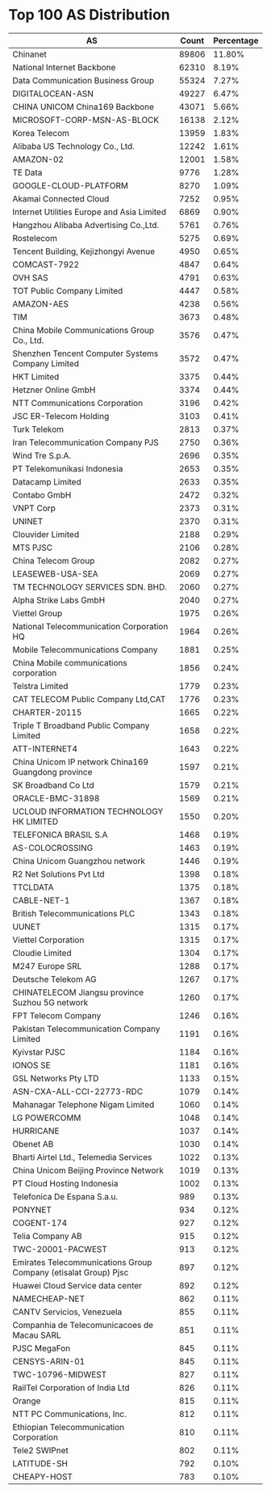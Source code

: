 # Top 100 AS Distribution
| AS | Count | Percentage |
|----|----|----|
| Chinanet | 89806 | 11.80% |
| National Internet Backbone | 62310 | 8.19% |
| Data Communication Business Group | 55324 | 7.27% |
| DIGITALOCEAN-ASN | 49227 | 6.47% |
| CHINA UNICOM China169 Backbone | 43071 | 5.66% |
| MICROSOFT-CORP-MSN-AS-BLOCK | 16138 | 2.12% |
| Korea Telecom | 13959 | 1.83% |
| Alibaba US Technology Co., Ltd. | 12242 | 1.61% |
| AMAZON-02 | 12001 | 1.58% |
| TE Data | 9776 | 1.28% |
| GOOGLE-CLOUD-PLATFORM | 8270 | 1.09% |
| Akamai Connected Cloud | 7252 | 0.95% |
| Internet Utilities Europe and Asia Limited | 6869 | 0.90% |
| Hangzhou Alibaba Advertising Co.,Ltd. | 5761 | 0.76% |
| Rostelecom | 5275 | 0.69% |
| Tencent Building, Kejizhongyi Avenue | 4950 | 0.65% |
| COMCAST-7922 | 4847 | 0.64% |
| OVH SAS | 4791 | 0.63% |
| TOT Public Company Limited | 4447 | 0.58% |
| AMAZON-AES | 4238 | 0.56% |
| TIM | 3673 | 0.48% |
| China Mobile Communications Group Co., Ltd. | 3576 | 0.47% |
| Shenzhen Tencent Computer Systems Company Limited | 3572 | 0.47% |
| HKT Limited | 3375 | 0.44% |
| Hetzner Online GmbH | 3374 | 0.44% |
| NTT Communications Corporation | 3196 | 0.42% |
| JSC ER-Telecom Holding | 3103 | 0.41% |
| Turk Telekom | 2813 | 0.37% |
| Iran Telecommunication Company PJS | 2750 | 0.36% |
| Wind Tre S.p.A. | 2696 | 0.35% |
| PT Telekomunikasi Indonesia | 2653 | 0.35% |
| Datacamp Limited | 2633 | 0.35% |
| Contabo GmbH | 2472 | 0.32% |
| VNPT Corp | 2373 | 0.31% |
| UNINET | 2370 | 0.31% |
| Clouvider Limited | 2188 | 0.29% |
| MTS PJSC | 2106 | 0.28% |
| China Telecom Group | 2082 | 0.27% |
| LEASEWEB-USA-SEA | 2069 | 0.27% |
| TM TECHNOLOGY SERVICES SDN. BHD. | 2060 | 0.27% |
| Alpha Strike Labs GmbH | 2040 | 0.27% |
| Viettel Group | 1975 | 0.26% |
| National Telecommunication Corporation HQ | 1964 | 0.26% |
| Mobile Telecommunications Company | 1881 | 0.25% |
| China Mobile communications corporation | 1856 | 0.24% |
| Telstra Limited | 1779 | 0.23% |
| CAT TELECOM Public Company Ltd,CAT | 1776 | 0.23% |
| CHARTER-20115 | 1665 | 0.22% |
| Triple T Broadband Public Company Limited | 1658 | 0.22% |
| ATT-INTERNET4 | 1643 | 0.22% |
| China Unicom IP network China169 Guangdong province | 1597 | 0.21% |
| SK Broadband Co Ltd | 1579 | 0.21% |
| ORACLE-BMC-31898 | 1569 | 0.21% |
| UCLOUD INFORMATION TECHNOLOGY HK LIMITED | 1550 | 0.20% |
| TELEFONICA BRASIL S.A | 1468 | 0.19% |
| AS-COLOCROSSING | 1463 | 0.19% |
| China Unicom Guangzhou network | 1446 | 0.19% |
| R2 Net Solutions Pvt Ltd | 1398 | 0.18% |
| TTCLDATA | 1375 | 0.18% |
| CABLE-NET-1 | 1367 | 0.18% |
| British Telecommunications PLC | 1343 | 0.18% |
| UUNET | 1315 | 0.17% |
| Viettel Corporation | 1315 | 0.17% |
| Cloudie Limited | 1304 | 0.17% |
| M247 Europe SRL | 1288 | 0.17% |
| Deutsche Telekom AG | 1267 | 0.17% |
| CHINATELECOM Jiangsu province Suzhou 5G network | 1260 | 0.17% |
| FPT Telecom Company | 1246 | 0.16% |
| Pakistan Telecommunication Company Limited | 1191 | 0.16% |
| Kyivstar PJSC | 1184 | 0.16% |
| IONOS SE | 1181 | 0.16% |
| GSL Networks Pty LTD | 1133 | 0.15% |
| ASN-CXA-ALL-CCI-22773-RDC | 1079 | 0.14% |
| Mahanagar Telephone Nigam Limited | 1060 | 0.14% |
| LG POWERCOMM | 1048 | 0.14% |
| HURRICANE | 1037 | 0.14% |
| Obenet AB | 1030 | 0.14% |
| Bharti Airtel Ltd., Telemedia Services | 1022 | 0.13% |
| China Unicom Beijing Province Network | 1019 | 0.13% |
| PT Cloud Hosting Indonesia | 1002 | 0.13% |
| Telefonica De Espana S.a.u. | 989 | 0.13% |
| PONYNET | 934 | 0.12% |
| COGENT-174 | 927 | 0.12% |
| Telia Company AB | 915 | 0.12% |
| TWC-20001-PACWEST | 913 | 0.12% |
| Emirates Telecommunications Group Company (etisalat Group) Pjsc | 897 | 0.12% |
| Huawei Cloud Service data center | 892 | 0.12% |
| NAMECHEAP-NET | 862 | 0.11% |
| CANTV Servicios, Venezuela | 855 | 0.11% |
| Companhia de Telecomunicacoes de Macau SARL | 851 | 0.11% |
| PJSC MegaFon | 845 | 0.11% |
| CENSYS-ARIN-01 | 845 | 0.11% |
| TWC-10796-MIDWEST | 827 | 0.11% |
| RailTel Corporation of India Ltd | 826 | 0.11% |
| Orange | 815 | 0.11% |
| NTT PC Communications, Inc. | 812 | 0.11% |
| Ethiopian Telecommunication Corporation | 810 | 0.11% |
| Tele2 SWIPnet | 802 | 0.11% |
| LATITUDE-SH | 792 | 0.10% |
| CHEAPY-HOST | 783 | 0.10% |
